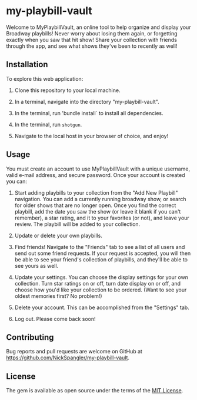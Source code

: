 
# my-playbill-vault

Welcome to MyPlaybillVault, an online tool to help organize and display your Broadway playbills! Never worry about losing them again, or forgetting exactly when you saw that hit show! Share your collection with friends through the app, and see what shows they've been to recently as well! 

## Installation

To explore this web application:

1) Clone this repository to your local machine. 

2) In a terminal, navigate into the directory "my-playbill-vault".

3) In the terminal, run 'bundle install` to install all dependencies.

4) In the terminal, run `shotgun`. 

5) Navigate to the local host in your browser of choice, and enjoy!

## Usage

You must create an account to use MyPlaybillVault with a unique username, valid e-mail address, and secure password. Once your account is created you can:

 1) Start adding playbills to your collection from the "Add New Playbill" navigation. You can add a currently running broadway show, or search for older shows that are no longer open. Once you find the correct playbill, add the date you saw the show (or leave it blank if you can't remember), a star rating, and it to your favorites (or not), and leave your review. The playbill will be added to your collection.

 2) Update or delete your own playbills.

 3) Find friends! Navigate to the "Friends" tab to see a list of all users and send out some friend requests. If your request is accepted, you will then be able to see your friend's collection of playbills, and they'll be able to see yours as well.

 4) Update your settings. You can choose the display settings for your own collection. Turn star ratings on or off, turn date display on or off, and choose how you'd like your collection to be ordered. (Want to see your oldest memories first? No problem!)

 5) Delete your account. This can be accomplished from the "Settings" tab. 

 6) Log out. Please come back soon!  

## Contributing

Bug reports and pull requests are welcome on GitHub at https://github.com/NickSpangler/my-playbill-vault.


## License

The gem is available as open source under the terms of the [MIT License](https://opensource.org/licenses/MIT).
